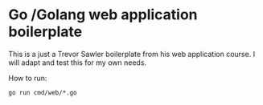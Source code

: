 # Go /Golang web application boilerplate 

This is a just a Trevor Sawler boilerplate from his web application course.
I will adapt and test this for my own needs.

How to run:

````
go run cmd/web/*.go
````
